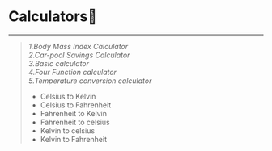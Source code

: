 # Calculators🧮
----------------------------------------
> _1.Body Mass Index Calculator\
> 2.Car-pool Savings Calculator\
> 3.Basic calculator\
> 4.Four Function calculator\
> 5.Temperature conversion calculator_
>* Celsius to Kelvin
>* Celsius to Fahrenheit
>* Fahrenheit to Kelvin
>* Fahrenheit to celsius
>* Kelvin to celsius
>* Kelvin to Fahrenheit
>
